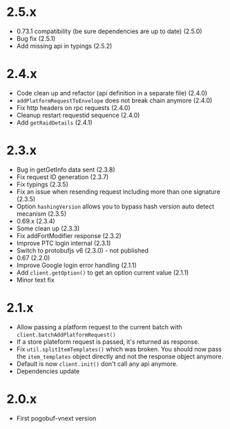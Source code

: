 # 2.5.x
* 0.73.1 compatibility (be sure dependencies are up to date) (2.5.0)
* Bug fix (2.5.1)
* Add missing api in typings (2.5.2)

# 2.4.x
* Code clean up and refactor (api definition in a separate file) (2.4.0)
* `addPlatformRequestToEnvelope` does not break chain anymore (2.4.0)
* Fix http headers on rpc requests (2.4.0)
* Cleanup restart requestid sequence (2.4.0)
* Add `getRaidDetails` (2.4.1)

# 2.3.x
* Bug in getGetInfo data sent (2.3.8)
* Fix request ID generation (2.3.7)
* Fix typings (2.3.5)
* Fix an issue when resending request including more than one signature (2.3.5)
* Option `hashingVersion` allows you to bypass hash version auto detect mecanism (2.3.5)
* 0.69.x (2.3.4)
* Some clean up (2.3.3)
* Fix addFortModifier response (2.3.2)
* Improve PTC login internal (2.3.1)
* Switch to protobufjs v6 (2.3.0) - not published
* 0.67 (2.2.0)
* Improve Google login error handling (2.1.1)
* Add `client.getOption()` to get an option current value (2.1.1)
* Minor text fix

# 2.1.x
* Allow passing a platform request to the current batch with `client.batchAddPlatformRequest()`
* If a store plateform request is passed, it's returned as response.
* Fix `util.splitItemTemplates()` which was broken. You should now pass the `item_templates` object directly and not the response object anymore.
* Default is now `client.init()` don't call any api anymore.
* Dependencies update

# 2.0.x
* First pogobuf-vnext version